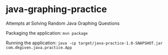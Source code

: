 # java-graphing-practice
Attempts at Solving Random Java Graphing Questions

Packaging the application: `mvn package` 

Running the application: `java -cp target/java-practice-1.0-SNAPSHOT.jar com.dkgiven.java.practice.App`
